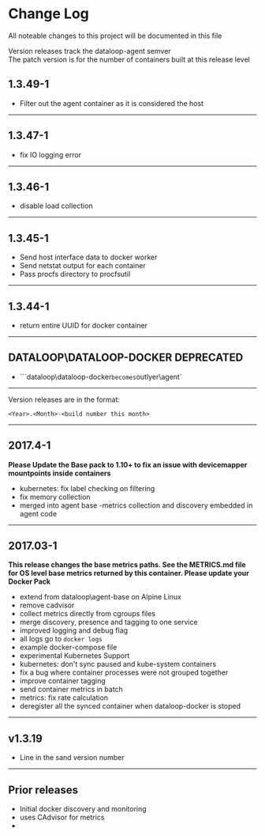 # Change Log

All noteable changes to this project will be documented in this file

Version releases track the dataloop-agent semver  
The patch version is for the number of containers built at this release level


## 1.3.49-1

* Filter out the agent container as it is considered the host

---
## 1.3.47-1

* fix IO logging error

---
## 1.3.46-1

* disable load collection

---
## 1.3.45-1

* Send host interface data to docker worker
* Send netstat output for each container
* Pass procfs directory to procfsutil

---
## 1.3.44-1

* return entire UUID for docker container
---


## DATALOOP\DATALOOP-DOCKER DEPRECATED

* ```dataloop\dataloop-docker` becomes `outlyer\agent`

---

Version releases are in the format:  

```
<Year>.<Month>-<build number this month>
```

---

## 2017.4-1

**Please Update the Base pack to 1.10+ to fix an issue with devicemapper mountpoints inside containers**

* kubernetes: fix label checking on filtering
* fix memory collection
* merged into agent base -metrics collection and discovery embedded in agent code


--- 

## 2017.03-1

**This release changes the base metrics paths. See the METRICS.md file for OS level base metrics returned by this container. Please update your Docker Pack**

* extend from dataloop\agent-base on Alpine Linux
* remove cadvisor
* collect metrics directly from cgroups files
* merge discovery, presence and tagging to one service
* improved logging and debug flag
* all logs go to `docker logs`
* example docker-compose file
* experimental Kubernetes Support
* kubernetes: don't sync paused and kube-system containers
* fix a bug where container processes were not grouped together
* improve container tagging
* send container metrics in batch
* metrics: fix rate calculation
* deregister all the synced container when dataloop-docker is stoped


---

## v1.3.19

* Line in the sand version number

---

## Prior releases

* Initial docker discovery and monitoring
* uses CAdvisor for metrics
* 
